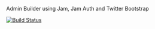 Admin Builder using Jam, Jam Auth and Twitter Bootstrap

[![Build Status](https://travis-ci.org/OpenBuildings/jam-tart.png?branch=master)](https://travis-ci.org/OpenBuildings/jam-tart)